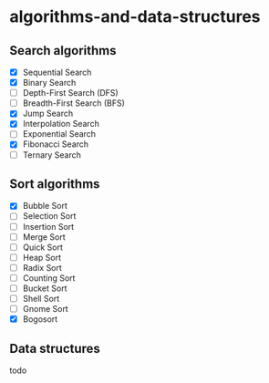 # algorithms-and-data-structures

## Search algorithms
- [x] Sequential Search
- [x] Binary Search
- [ ] Depth-First Search (DFS)
- [ ] Breadth-First Search (BFS)
- [x] Jump Search
- [x] Interpolation Search
- [ ] Exponential Search
- [x] Fibonacci Search
- [ ] Ternary Search

## Sort algorithms
- [x] Bubble Sort
- [ ] Selection Sort
- [ ] Insertion Sort
- [ ] Merge Sort
- [ ] Quick Sort
- [ ] Heap Sort
- [ ] Radix Sort
- [ ] Counting Sort
- [ ] Bucket Sort
- [ ] Shell Sort
- [ ] Gnome Sort
- [x] Bogosort

## Data structures
todo